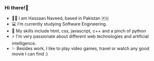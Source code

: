 ### Hi there!👋


- 👦🏽 I am Hassaan Naveed, based in Pakistan 🇵🇰
- 💻 I’m currently studying Software Engineering.
- 🔨 My skills include html, css, javascript, c++ and a pinch of python
- ⚡ I'm very passionate about different web technologies and artificial intelligence.
- ✨ Besides work, I like to play video games, travel or watch any good movie I can find :)
